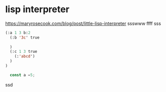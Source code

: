 # lisp interpreter

https://maryrosecook.com/blog/post/little-lisp-interpreter
ssswww
ffff
sss
```lisp
(:a 1 3 b:2   
  (:b '3c' true  
   
  )  
  (:c 1 3 true  
  	(:'abcd')
  )
)
```

```js
  const a =5;
```

ssd